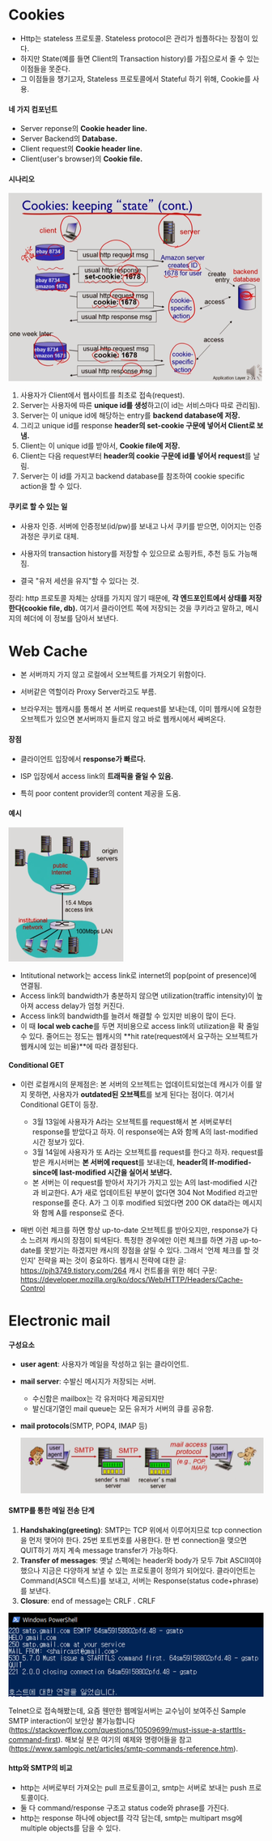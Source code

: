 # Cookies

- Http는 stateless 프로토콜. Stateless protocol은 관리가 씸플하다는 장점이 있다.
- 하지만 State(예를 들면 Client의 Transaction history)를 가짐으로서 줄 수 있는 이점들을 못준다.
- 그 이점들을 챙기고자, Stateless 프로토콜에서 Stateful 하기 위해, Cookie를 사용.



#### 네 가지 컴포넌트

- Server reponse의 **Cookie header line.**
- Server Backend의 **Database.**
- Client request의 **Cookie header line.**
- Client(user's browser)의 **Cookie file.**



#### 시나리오

![캡처](../images/2-1-11.PNG)

1. 사용자가 Client에서 웹사이트를 최초로 접속(request).
2. Server는 사용자에 따른 **unique id를 생성**하고(이 id는 서비스마다 따로 관리됨).
3. Server는 이 unique id에 해당하는 entry를 **backend database에 저장.**
4. 그리고 unique id를 response **header의 set-cookie 구문에 넣어서 Client로 보냄.**
5. Client는 이 unique id를 받아서, **Cookie file에 저장.**
6. Client는 다음 request부터 **header의 cookie 구문에 id를 넣어서 request**를 날림.
7. Server는 이 id를 가지고 backend database를 참조하여 cookie specific action을 할 수 있다.



#### 쿠키로 할 수 있는 일

- 사용자 인증. 서버에 인증정보(id/pw)를 보내고 나서 쿠키를 받으면, 이어지는 인증과정은 쿠키로 대체.

- 사용자의 transaction history를 저장할 수 있으므로 쇼핑카트, 추천 등도 가능해짐.
- 결국 "유저 세션을 유지"할 수 있다는 것.



정리: http 프로토콜 자체는 상태를 가지지 않기 때문에, **각 엔드포인트에서 상태를 저장한다(cookie file, db).** 여기서 클라이언트 쪽에 저장되는 것을 쿠키라고 말하고, 메시지의 헤더에 이 정보를 담아서 보낸다.





# Web Cache

- 본 서버까지 가지 않고 로컬에서 오브젝트를 가져오기 위함이다.

- 서버같은 역할이라 Proxy Server라고도 부름.

- 브라우저는 웹캐시를 통해서 본 서버로 request를 보내는데, 이미 웹캐시에 요청한 오브젝트가 있으면 본서버까지 들르지 않고 바로 웹캐시에서 쌔벼온다.

  

#### 장점

- 클라이언트 입장에서 **response가 빠르다.**
- ISP 입장에서 access link의 **트래픽을 줄일 수 있음.**

- 특히 poor content provider의 content 제공을 도움.



#### 예시

![캡처](../images/2-1-12.PNG)

- Intitutional network는 access link로 internet의 pop(point of presence)에 연결됨.
- Access link의 bandwidth가 충분하지 않으면 utilization(traffic intensity)이 높아져 access delay가 엄청 커진다.
- Access link의 bandwidth를 늘려서 해결할 수 있지만 비용이 많이 든다.
- 이 때 **local web cache**를 두면 저비용으로 access link의 utilization을 확 줄일 수 있다. 줄어드는 정도는 웹캐시의 **hit rate(request에서 요구하는 오브젝트가 웹캐시에 있는 비율)**에 따라 결정된다.



#### Conditional GET

- 이런 로컬캐시의 문제점은: 본 서버의 오브젝트는 업데이트되었는데 캐시가 이를 알지 못하면, 사용자가 **outdated된 오브젝트**를 보게 된다는 점이다. 여기서 Conditional GET이 등장.
  - 3월 13일에 사용자가 A라는 오브젝트를 request해서 본 서버로부터 response를 받았다고 하자. 이 response에는 A와 함께 A의 last-modified 시간 정보가 있다.
  - 3월 14일에 사용자가 또 A라는 오브젝트를 request를 한다고 하자. request를 받은 캐시서버는 **본 서버에 request**를 보내는데, **header의 If-modified-since에 last-modified 시간을 실어서 보낸다.** 
  - 본 서버는 이 request를 받아서 자기가 가지고 있는 A의 last-modified 시간과 비교한다. A가 새로 업데이트된 부분이 없다면 304 Not Modified 라고만 response를 준다. A가 그 이후 modified 되었다면 200 OK data라는 메시지와 함께 A를 response로 준다.

- 매번 이런 체크를 하면 항상 up-to-date 오브젝트를 받아오지만, response가 다소 느려져 캐시의 장점이 퇴색된다. 특정한 경우에만 이런 체크를 하면 가끔 up-to-date를 못받기는 하겠지만 캐시의 장점을 살릴 수 있다. 그래서 '언제 체크를 할 것인지' 전략을 짜는 것이 중요하다.
  웹캐시 전략에 대한 글: https://pjh3749.tistory.com/264
  캐시 컨트롤을 위한 헤더 구문: https://developer.mozilla.org/ko/docs/Web/HTTP/Headers/Cache-Control





# Electronic mail

#### 구성요소

- **user agent**: 사용자가 메일을 작성하고 읽는 클라이언트.

- **mail server**: 수발신 메시지가 저장되는 서버.

  - 수신함은 mailbox는 각 유저마다 제공되지만
  - 발신대기열인 mail queue는 모든 유저가 서버의 큐를 공유함.

- **mail protocols**(SMTP, POP4, IMAP 등)

  ![캡처](../images/2-1-13.PNG)



#### SMTP를 통한 메일 전송 단계

1. **Handshaking(greeting)**: SMTP는 TCP 위에서 이루어지므로 tcp connection을 먼저 맺어야 한다. 25번 포트번호를 사용한다. 한 번 connection을 맺으면 QUIT하기 까지 계속 message transfer가 가능하다.
2. **Transfer of messages**: 옛날 스펙에는 header와 body가 모두 7bit ASCII여야 했으나 지금은 다양하게 보낼 수 있는 프로토콜이 정의가 되어있다. 클라이언트는 Command(ASCII 텍스트)를 보내고, 서버는 Response(status code+phrase)를 보낸다.
3. **Closure**: end of message는 CRLF . CRLF 



![캡처](../images/2-1-14.PNG)

Telnet으로 접속해봤는데, 요즘 웬만한 웹메일서버는 교수님이 보여주신 Sample SMTP interaction이 보안상 불가능합니다(https://stackoverflow.com/questions/10509699/must-issue-a-starttls-command-first). 해보실 분은 여기의 예제와 명령어들을 참고(https://www.samlogic.net/articles/smtp-commands-reference.htm).



#### http와 SMTP의 비교

- http는 서버로부터 가져오는 pull 프로토콜이고, smtp는 서버로 보내는 push 프로토콜이다.
- 둘 다 command/response 구조고 status code와 phrase를 가진다.
- http는 response 하나에 object를 각각 담는데, smtp는 multipart msg에 multiple objects를 담을 수 있다.



